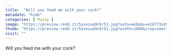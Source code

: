 ```yaml
---
title:  "Will you feed me with your cock?"
metadate: "hide"
categories: [ Pussy ]
image: "https://preview.redd.it/5ysezua9n5r51.jpg?auto=webp&s=e1bf73a39df0d0dcc0b4d8924adc74ee3e2101f0"
thumb: "https://preview.redd.it/5ysezua9n5r51.jpg?width=1080&crop=smart&auto=webp&s=92d59640fc4eeafd38fc105cdd0e21ec14f11f7b"
visit: ""
---
```

Will you feed me with your cock?
